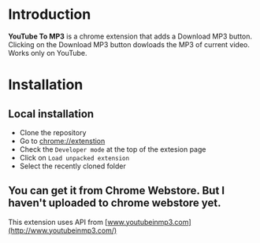 # Introduction 

**YouTube To MP3** is a chrome extension that adds a Download MP3 button. Clicking on the Download MP3 button dowloads the MP3 of current video. Works only on YouTube.

# Installation 

## Local installation
- Clone the repository
- Go to [chrome://extenstion](chrome://extenstion)
- Check the `Developer mode` at the top of the extesion page
- Click on `Load unpacked extension`
- Select the recently cloned folder


## You can get it from Chrome Webstore. But I haven't uploaded to chrome webstore yet.

This extension uses API from [www.youtubeinmp3.com](http://www.youtubeinmp3.com/)
